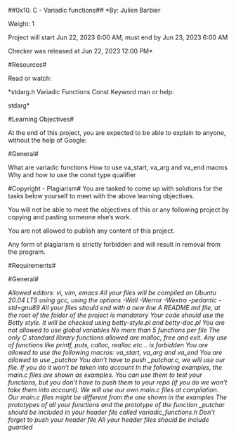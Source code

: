##0x10. C - Variadic functions##
*By: Julien Barbier

Weight: 1

Project will start Jun 22, 2023 6:00 AM, must end by Jun 23, 2023 6:00 AM

 Checker was released at Jun 22, 2023 12:00 PM*

#Resources#

Read or watch:

*stdarg.h
Variadic Functions
Const Keyword
man or help:

stdarg*

#Learning Objectives#

At the end of this project, you are expected to be able to explain to anyone, without the help of Google:

#General#

What are variadic functions
How to use va_start, va_arg and va_end macros
Why and how to use the const type qualifier

#Copyright - Plagiarism#
You are tasked to come up with solutions for the tasks below yourself to meet with the above learning objectives.

You will not be able to meet the objectives of this or any following project by copying and pasting someone else’s work.

You are not allowed to publish any content of this project.

Any form of plagiarism is strictly forbidden and will result in removal from the program.

#Requirements#

#General#

*Allowed editors: vi, vim, emacs
All your files will be compiled on Ubuntu 20.04 LTS using gcc, using the options -Wall -Werror -Wextra -pedantic -std=gnu89
All your files should end with a new line
A README.md file, at the root of the folder of the project is mandatory
Your code should use the Betty style. It will be checked using betty-style.pl and betty-doc.pl
You are not allowed to use global variables
No more than 5 functions per file
The only C standard library functions allowed are malloc, free and exit. Any use of functions like printf, puts, calloc, realloc etc… is forbidden
You are allowed to use the following macros: va_start, va_arg and va_end
You are allowed to use _putchar
You don’t have to push _putchar.c, we will use our file. If you do it won’t be taken into account
In the following examples, the main.c files are shown as examples. You can use them to test your functions, but you don’t have to push them to your repo (if you do we won’t take them into account). We will use our own main.c files at compilation. Our main.c files might be different from the one shown in the examples
The prototypes of all your functions and the prototype of the function _putchar should be included in your header file called variadic_functions.h
Don’t forget to push your header file
All your header files should be include guarded*
